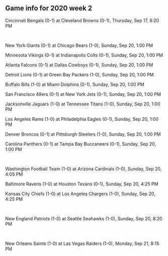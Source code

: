 ## Game info for 2020 week 2
Cincinnati Bengals (0-1) at Cleveland Browns (0-1), Thursday, Sep 17, 8:20 PM


<br/>

New York Giants (0-1) at Chicago Bears (1-0), Sunday, Sep 20, 1:00 PM

Minnesota Vikings (0-1) at Indianapolis Colts (0-1), Sunday, Sep 20, 1:00 PM

Atlanta Falcons (0-1) at Dallas Cowboys (0-1), Sunday, Sep 20, 1:00 PM

Detroit Lions (0-1) at Green Bay Packers (1-0), Sunday, Sep 20, 1:00 PM

Buffalo Bills (1-0) at Miami Dolphins (0-1), Sunday, Sep 20, 1:00 PM

San Francisco 49ers (0-1) at New York Jets (0-1), Sunday, Sep 20, 1:00 PM

Jacksonville Jaguars (1-0) at Tennessee Titans (1-0), Sunday, Sep 20, 1:00 PM

Los Angeles Rams (1-0) at Philadelphia Eagles (0-1), Sunday, Sep 20, 1:00 PM

Denver Broncos (0-1) at Pittsburgh Steelers (1-0), Sunday, Sep 20, 1:00 PM

Carolina Panthers (0-1) at Tampa Bay Buccaneers (0-1), Sunday, Sep 20, 1:00 PM


<br/>

Washington Football Team (1-0) at Arizona Cardinals (1-0), Sunday, Sep 20, 4:05 PM

Baltimore Ravens (1-0) at Houston Texans (0-1), Sunday, Sep 20, 4:25 PM

Kansas City Chiefs (1-0) at Los Angeles Chargers (1-0), Sunday, Sep 20, 4:25 PM


<br/>

New England Patriots (1-0) at Seattle Seahawks (1-0), Sunday, Sep 20, 8:20 PM


<br/>

New Orleans Saints (1-0) at Las Vegas Raiders (1-0), Monday, Sep 21, 8:15 PM

